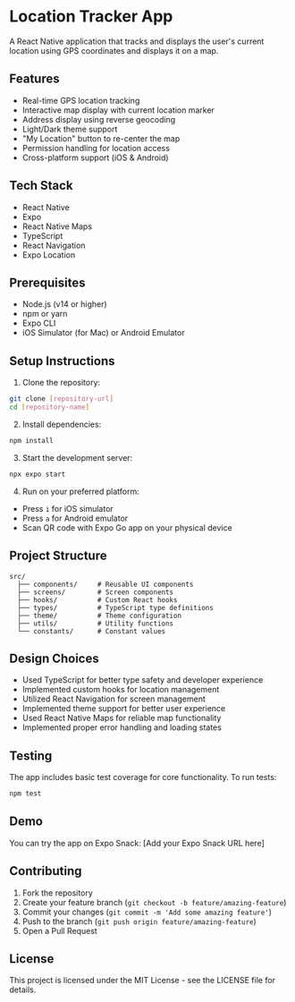 # Location Tracker App

A React Native application that tracks and displays the user's current location using GPS coordinates and displays it on a map.

## Features

- Real-time GPS location tracking
- Interactive map display with current location marker
- Address display using reverse geocoding
- Light/Dark theme support
- "My Location" button to re-center the map
- Permission handling for location access
- Cross-platform support (iOS & Android)

## Tech Stack

- React Native
- Expo
- React Native Maps
- TypeScript
- React Navigation
- Expo Location

## Prerequisites

- Node.js (v14 or higher)
- npm or yarn
- Expo CLI
- iOS Simulator (for Mac) or Android Emulator

## Setup Instructions

1. Clone the repository:
```bash
git clone [repository-url]
cd [repository-name]
```

2. Install dependencies:
```bash
npm install
```

3. Start the development server:
```bash
npx expo start
```

4. Run on your preferred platform:
- Press `i` for iOS simulator
- Press `a` for Android emulator
- Scan QR code with Expo Go app on your physical device

## Project Structure

```
src/
  ├── components/     # Reusable UI components
  ├── screens/        # Screen components
  ├── hooks/          # Custom React hooks
  ├── types/          # TypeScript type definitions
  ├── theme/          # Theme configuration
  ├── utils/          # Utility functions
  └── constants/      # Constant values
```

## Design Choices

- Used TypeScript for better type safety and developer experience
- Implemented custom hooks for location management
- Utilized React Navigation for screen management
- Implemented theme support for better user experience
- Used React Native Maps for reliable map functionality
- Implemented proper error handling and loading states

## Testing

The app includes basic test coverage for core functionality. To run tests:

```bash
npm test
```

## Demo

You can try the app on Expo Snack: [Add your Expo Snack URL here]

## Contributing

1. Fork the repository
2. Create your feature branch (`git checkout -b feature/amazing-feature`)
3. Commit your changes (`git commit -m 'Add some amazing feature'`)
4. Push to the branch (`git push origin feature/amazing-feature`)
5. Open a Pull Request

## License

This project is licensed under the MIT License - see the LICENSE file for details. 